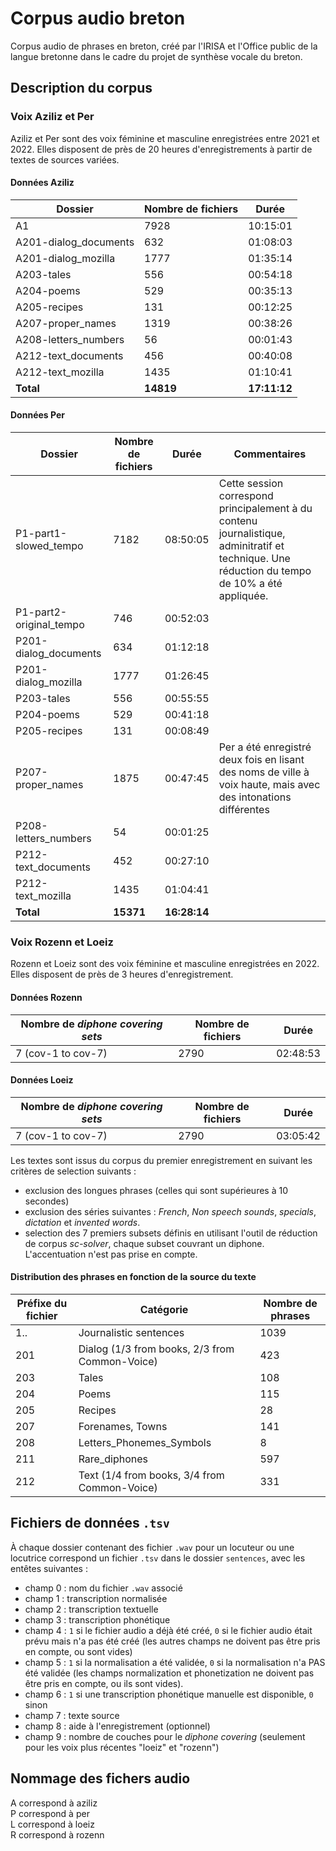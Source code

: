 # Corpus audio breton
Corpus audio de phrases en breton, créé par l'IRISA et l'Office public de la langue bretonne dans le cadre du projet de synthèse vocale du breton.

## Description du corpus
### Voix Aziliz et Per

Aziliz et Per sont des voix féminine et masculine enregistrées entre 2021 et 2022. Elles disposent de près de 20 heures d'enregistrements à partir de textes de sources variées.

#### Données Aziliz
| Dossier | Nombre de fichiers | Durée |
| ------- | ------------------ | -------- |
| A1      | 7928 | 10:15:01 |
|A201-dialog_documents|632|01:08:03|
|A201-dialog_mozilla|1777|01:35:14|
|A203-tales|556|00:54:18|
|A204-poems|529|00:35:13|
|A205-recipes|131|00:12:25|
|A207-proper_names|1319|00:38:26|
|A208-letters_numbers|56|00:01:43|
|A212-text_documents|456|00:40:08|
|A212-text_mozilla|1435|01:10:41|
|**Total**|**14819**|**17:11:12**|

#### Données Per
| Dossier | Nombre de fichiers | Durée | Commentaires |
| ------- | ------------------ | -------- | -- |
|P1-part1-slowed_tempo|7182|08:50:05|Cette session correspond principalement à du contenu journalistique, adminitratif et technique. Une réduction du tempo de 10% a été appliquée.|
|P1-part2-original_tempo|746|00:52:03||
|P201-dialog_documents|634|01:12:18||
|P201-dialog_mozilla|1777|01:26:45||
|P203-tales|556|00:55:55||
|P204-poems|529|00:41:18||
|P205-recipes|131|00:08:49||
|P207-proper_names|1875|00:47:45|Per a été enregistré deux fois en lisant des noms de ville à voix haute, mais avec des intonations différentes|
|P208-letters_numbers|54|00:01:25||
|P212-text_documents|452|00:27:10||
|P212-text_mozilla|1435|01:04:41||
|**Total**|**15371**|**16:28:14**||

### Voix Rozenn et Loeiz
Rozenn et Loeiz sont des voix féminine et masculine enregistrées en 2022. Elles disposent de près de 3 heures d'enregistrement.
#### Données Rozenn
| Nombre de *diphone covering sets* | Nombre de fichiers | Durée |
| ------- | ------------------ | -------- |
|7 (cov-1 to cov-7)|2790|02:48:53|
#### Données Loeiz
| Nombre de *diphone covering sets* | Nombre de fichiers | Durée |
| ------- | ------------------ | -------- |
|7 (cov-1 to cov-7)|2790|03:05:42|

Les textes sont issus du corpus du premier enregistrement en suivant les critères de selection suivants :
- exclusion des longues phrases (celles qui sont supérieures à 10 secondes)
- exclusion des séries suivantes : *French*, *Non speech sounds*, *specials*, *dictation* et *invented words*.
- selection des 7 premiers subsets définis en utilisant l'outil de réduction de corpus *sc-solver*, chaque subset couvrant un diphone. L'accentuation n'est pas prise en compte.

#### Distribution des phrases en fonction de la source du texte
|Préfixe du fichier|Catégorie|Nombre de phrases|
| --- | --- | --- |
|1..|Journalistic sentences|1039|
|201|Dialog (1/3 from books, 2/3 from Common-Voice)|423|
|203|Tales|108|
|204|Poems|115|
|205|Recipes|28|
|207|Forenames, Towns|141|
|208|Letters_Phonemes_Symbols|8|
|211|Rare_diphones|597|
|212|Text (1/4 from books, 3/4 from Common-Voice)|331|



## Fichiers de données `.tsv`

À chaque dossier contenant des fichier `.wav` pour un locuteur ou une locutrice correspond un fichier `.tsv` dans le dossier `sentences`, avec les entêtes suivantes :

- champ 0 : nom du fichier `.wav` associé
- champ 1 : transcription normalisée
- champ 2 : transcription textuelle
- champ 3 : transcription phonétique
- champ 4 : `1` si le fichier audio a déjà été créé, `0` si le fichier audio était prévu mais n'a pas été créé (les autres champs ne doivent pas être pris en compte, ou sont vides)
- champ 5 : `1` si la normalisation a été validée, `0` si la normalisation n'a PAS été validée (les champs normalization et phonetization ne doivent pas être pris en compte, ou ils sont vides).
- champ 6 : `1` si une transcription phonétique manuelle est disponible, `0` sinon
- champ 7 : texte source
- champ 8 : aide à l'enregistrement (optionnel)
- champ 9 : nombre de couches pour le *diphone covering* (seulement pour les voix plus récentes "loeiz" et "rozenn")

## Nommage des fichers audio

A correspond à aziliz  
P correspond à per  
L correspond à loeiz  
R correspond à rozenn


